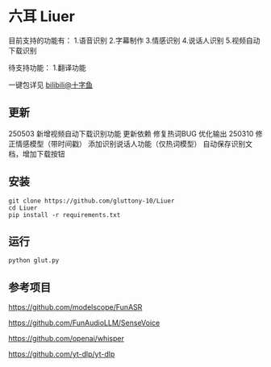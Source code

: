 # 六耳 Liuer
目前支持的功能有：
1.语音识别
2.字幕制作
3.情感识别
4.说话人识别
5.视频自动下载识别

待支持功能：
1.翻译功能

一键包详见 [bilibili@十字鱼](https://space.bilibili.com/893892)
## 更新
250503 新增视频自动下载识别功能 更新依赖 修复热词BUG 优化输出
250310 修正情感模型（带时间戳） 添加识别说话人功能（仅热词模型） 自动保存识别文档，增加下载按钮
## 安装
```
git clone https://github.com/gluttony-10/Liuer
cd Liuer
pip install -r requirements.txt
```
## 运行
```
python glut.py
```
## 参考项目
https://github.com/modelscope/FunASR

https://github.com/FunAudioLLM/SenseVoice

https://github.com/openai/whisper

https://github.com/yt-dlp/yt-dlp
